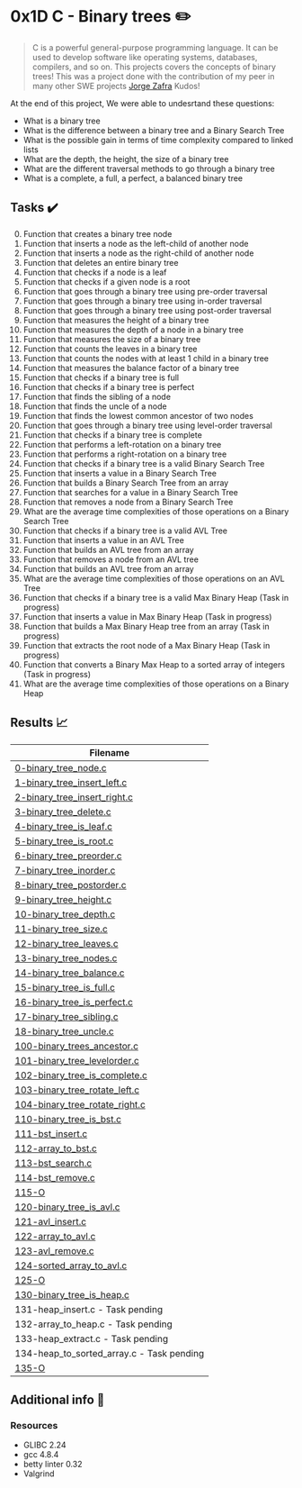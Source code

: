 # 0x1D C - Binary trees :pencil2:

> C is a powerful general-purpose programming language. It can be used to develop software like operating systems, databases, compilers, and so on. This projects covers the concepts of binary trees! This was a project done with the contribution of my peer in many other SWE projects  [Jorge Zafra](https://github.com/kdominicbor/) Kudos!

At the end of this project, We were able to undesrtand these questions:
  
* What is a binary tree
* What is the difference between a binary tree and a Binary Search Tree
* What is the possible gain in terms of time complexity compared to linked lists
* What are the depth, the height, the size of a binary tree
* What are the different traversal methods to go through a binary tree
* What is a complete, a full, a perfect, a balanced binary tree

## Tasks :heavy_check_mark:

0. Function that creates a binary tree node
1. Function that inserts a node as the left-child of another node
2. Function that inserts a node as the right-child of another node
3. Function that deletes an entire binary tree
4. Function that checks if a node is a leaf
5. Function that checks if a given node is a root
6. Function that goes through a binary tree using pre-order traversal
7. Function that goes through a binary tree using in-order traversal
8. Function that goes through a binary tree using post-order traversal
9. Function that measures the height of a binary tree
10. Function that measures the depth of a node in a binary tree
11. Function that measures the size of a binary tree
12. Function that counts the leaves in a binary tree
13. Function that counts the nodes with at least 1 child in a binary tree
14. Function that measures the balance factor of a binary tree
15. Function that checks if a binary tree is full
16. Function that checks if a binary tree is perfect
17. Function that finds the sibling of a node
18. Function that finds the uncle of a node
19. Function that finds the lowest common ancestor of two nodes
20. Function that goes through a binary tree using level-order traversal
21. Function that checks if a binary tree is complete
22. Function that performs a left-rotation on a binary tree
23. Function that performs a right-rotation on a binary tree
24. Function that checks if a binary tree is a valid Binary Search Tree
25. Function that inserts a value in a Binary Search Tree
26. Function that builds a Binary Search Tree from an array
27. Function that searches for a value in a Binary Search Tree
28. Function that removes a node from a Binary Search Tree
29. What are the average time complexities of those operations on a Binary Search Tree
30. Function that checks if a binary tree is a valid AVL Tree
31. Function that inserts a value in an AVL Tree
32. Function that builds an AVL tree from an array
33. Function that removes a node from an AVL tree
34. Function that builds an AVL tree from an array
35. What are the average time complexities of those operations on an AVL Tree
36. Function that checks if a binary tree is a valid Max Binary Heap (Task in progress)
37. Function that inserts a value in Max Binary Heap (Task in progress)
38. Function that builds a Max Binary Heap tree from an array (Task in progress)
39. Function that extracts the root node of a Max Binary Heap (Task in progress)
40. Function that converts a Binary Max Heap to a sorted array of integers (Task in progress)
41. What are the average time complexities of those operations on a Binary Heap


## Results :chart_with_upwards_trend:

| Filename |
| ------ |
| [0-binary_tree_node.c]([https://github.com/kdominicbor/0x1D-binary_trees/blob/master/0-binary_tree_node.c)|
| [1-binary_tree_insert_left.c](https://github.com/kdominicbor/0x1D-binary_trees/blob/master/1-binary_tree_insert_left.c)|
| [2-binary_tree_insert_right.c](https://github.com/kdominicbor/0x1D-binary_trees/blob/master/2-binary_tree_insert_right.c)|
| [3-binary_tree_delete.c](https://github.com/kdominicbor/0x1D-binary_trees/blob/master/3-binary_tree_delete.c)|
| [4-binary_tree_is_leaf.c](https://github.com/kdominicbor/0x1D-binary_trees/blob/master/4-binary_tree_is_leaf.c)|
| [5-binary_tree_is_root.c](https://github.com/kdominicbor/0x1D-binary_trees/blob/master/5-binary_tree_is_root.c)|
| [6-binary_tree_preorder.c](https://github.com/kdominicbor/0x1D-binary_trees/blob/master/6-binary_tree_preorder.c)|
| [7-binary_tree_inorder.c](https://github.com/kdominicbor/0x1D-binary_trees/blob/master/7-binary_tree_inorder.c)|
| [8-binary_tree_postorder.c](https://github.com/kdominicbor/0x1D-binary_trees/blob/master/8-binary_tree_postorder.c)|
| [9-binary_tree_height.c](https://github.com/kdominicbor/0x1D-binary_trees/blob/master/9-binary_tree_height.c)|
| [10-binary_tree_depth.c](https://github.com/kdominicbor/0x1D-binary_trees/blob/master/10-binary_tree_depth.c)|
| [11-binary_tree_size.c](https://github.com/kdominicbor/0x1D-binary_trees/blob/master/11-binary_tree_size.c)|
| [12-binary_tree_leaves.c](https://github.com/kdominicbor/0x1D-binary_trees/blob/master/12-binary_tree_leaves.c)|
| [13-binary_tree_nodes.c](https://github.com/kdominicbor/0x1D-binary_trees/blob/master/13-binary_tree_nodes.c)|
| [14-binary_tree_balance.c](https://github.com/kdominicbor/0x1D-binary_trees/blob/master/14-binary_tree_balance.c)|
| [15-binary_tree_is_full.c](https://github.com/kdominicbor/0x1D-binary_trees/blob/master/15-binary_tree_is_full.c)|
| [16-binary_tree_is_perfect.c](https://github.com/kdominicbor/0x1D-binary_trees/blob/master/16-binary_tree_is_perfect.c)|
| [17-binary_tree_sibling.c](https://github.com/kdominicbor/0x1D-binary_trees/blob/master/17-binary_tree_sibling.c)|
| [18-binary_tree_uncle.c](https://github.com/kdominicbor/0x1D-binary_trees/blob/master/18-binary_tree_uncle.c)|
| [100-binary_trees_ancestor.c](https://github.com/kdominicborz/0x1D-binary_trees/blob/master/100-binary_trees_ancestor.c)|
| [101-binary_tree_levelorder.c](https://github.com/kdominicbor/0x1D-binary_trees/blob/master/101-binary_tree_levelorder.c)|
| [102-binary_tree_is_complete.c](https://github.com/kdominicbor/0x1D-binary_trees/blob/master/102-binary_tree_is_complete.c)|
| [103-binary_tree_rotate_left.c](https://github.com/kdominicbor/0x1D-binary_trees/blob/master/103-binary_tree_rotate_left.c)|
| [104-binary_tree_rotate_right.c](https://github.com/kdominicbor/0x1D-binary_trees/blob/master/104-binary_tree_rotate_right.c)|
| [110-binary_tree_is_bst.c](https://github.com/kdominicbor/0x1D-binary_trees/blob/master/110-binary_tree_is_bst.c)|
| [111-bst_insert.c](https://github.com/kdominicbor/0x1D-binary_trees/blob/master/111-bst_insert.c)|
| [112-array_to_bst.c](https://github.com/kdominicborz/0x1D-binary_trees/blob/master/112-array_to_bst.c)|
| [113-bst_search.c](https://github.com/kdominicbor/0x1D-binary_trees/blob/master/113-bst_search.c)|
| [114-bst_remove.c](https://github.com/kdominicbor/0x1D-binary_trees/blob/master/114-bst_remove.c)|
| [115-O](https://github.com/kdominicbor/0x1D-binary_trees/blob/master/115-O)|
| [120-binary_tree_is_avl.c](https://github.com/kdominicbor/0x1D-binary_trees/blob/master/120-binary_tree_is_avl.c)|
| [121-avl_insert.c](https://github.com/kdominicbor/0x1D-binary_trees/blob/master/121-avl_insert.c)|
| [122-array_to_avl.c](https://github.com/kdominicbor/0x1D-binary_trees/blob/master/122-array_to_avl.c)|
| [123-avl_remove.c](https://github.com/kdominicbor/0x1D-binary_trees/blob/master/123-avl_remove.c)|
| [124-sorted_array_to_avl.c](https://github.com/kdominicbor/0x1D-binary_trees/blob/master/124-sorted_array_to_avl.c)|
| [125-O](https://github.com/kdominicbor/0x1D-binary_trees/blob/master/125-O)|
| [130-binary_tree_is_heap.c](https://github.com/kdominicbor/0x1D-binary_trees/blob/master/130-binary_tree_is_heap.c)|
| 131-heap_insert.c - Task pending|
| 132-array_to_heap.c - Task pending|
| 133-heap_extract.c - Task pending|
| 134-heap_to_sorted_array.c - Task pending|
| [135-O](https://github.com/kdominicbor/0x1D-binary_trees/blob/master/135-O)|


## Additional info :construction:
### Resources

- GLIBC 2.24
- gcc 4.8.4
- betty linter 0.32
- Valgrind




